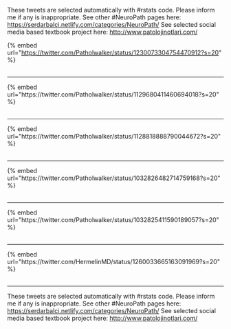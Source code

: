 

These tweets are selected automatically with #rstats code. Please inform me if any is inappropriate.
See other #NeuroPath pages here: https://serdarbalci.netlify.com/categories/NeuroPath/ 
See selected social media based textbook project here: http://www.patolojinotlari.com/

{% embed url="https://twitter.com/Patholwalker/status/1230073304754470912?s=20" %}<br>
<br>
<hr>
{% embed url="https://twitter.com/Patholwalker/status/1129680411460694018?s=20" %}<br>
<br>
<hr>
{% embed url="https://twitter.com/Patholwalker/status/1128818888790044672?s=20" %}<br>
<br>
<hr>
{% embed url="https://twitter.com/Patholwalker/status/1032826482714759168?s=20" %}<br>
<br>
<hr>
{% embed url="https://twitter.com/Patholwalker/status/1032825411590189057?s=20" %}<br>
<br>
<hr>
{% embed url="https://twitter.com/HermelinMD/status/1260033665163091969?s=20" %}<br>
<br>
<hr>


These tweets are selected automatically with #rstats code. Please inform me if any is inappropriate.
See other #NeuroPath pages here: https://serdarbalci.netlify.com/categories/NeuroPath/ 
See selected social media based textbook project here: http://www.patolojinotlari.com/
